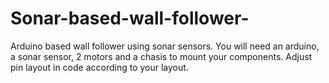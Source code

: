 # Sonar-based-wall-follower-
Arduino based wall follower using sonar sensors.
You will need an arduino, a sonar sensor, 2 motors and a chasis to mount your components.
Adjust pin layout in code according to your layout.
